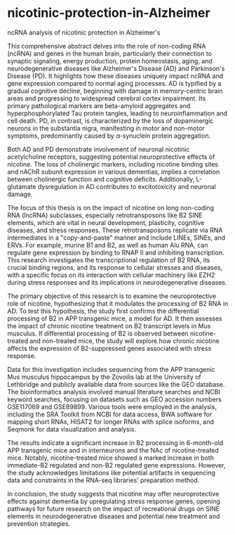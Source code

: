 # nicotinic-protection-in-Alzheimer
ncRNA analysis of nicotinic protection in Alzheimer's


This comprehensive abstract delves into the role of non-coding RNA (ncRNA) and genes in the human brain, particularly their connection to synaptic signaling, energy production, protein homeostasis, aging, and neurodegenerative diseases like Alzheimer's Disease (AD) and Parkinson's Disease (PD). It highlights how these diseases uniquely impact ncRNA and gene expression compared to normal aging processes. AD is typified by a gradual cognitive decline, beginning with damage in memory-centric brain areas and progressing to widespread cerebral cortex impairment. Its primary pathological markers are beta-amyloid aggregates and hyperphosphorylated Tau protein tangles, leading to neuroinflammation and cell death. PD, in contrast, is characterized by the loss of dopaminergic neurons in the substantia nigra, manifesting in motor and non-motor symptoms, predominantly caused by α-synuclein protein aggregation.

Both AD and PD demonstrate involvement of neuronal nicotinic acetylcholine receptors, suggesting potential neuroprotective effects of nicotine. The loss of cholinergic markers, including nicotine binding sites and nAChR subunit expression in various dementias, implies a correlation between cholinergic function and cognitive deficits. Additionally, L-glutamate dysregulation in AD contributes to excitotoxicity and neuronal damage.

The focus of this thesis is on the impact of nicotine on long non-coding RNA (lncRNA) subclasses, especially retrotransposons like B2 SINE elements, which are vital in neural development, plasticity, cognitive diseases, and stress responses. These retrotransposons replicate via RNA intermediates in a "copy-and-paste" manner and include LINEs, SINEs, and ERVs. For example, murine B1 and B2, as well as human Alu RNA, can regulate gene expression by binding to RNAP II and inhibiting transcription. This research investigates the transcriptional regulation of B2 RNA, its crucial binding regions, and its response to cellular stresses and diseases, with a specific focus on its interaction with cellular machinery like EZH2 during stress responses and its implications in neurodegenerative diseases.

The primary objective of this research is to examine the neuroprotective role of nicotine, hypothesizing that it modulates the processing of B2 RNA in AD. To test this hypothesis, the study first confirms the differential processing of B2 in APP transgenic mice, a model for AD. It then assesses the impact of chronic nicotine treatment on B2 transcript levels in Mus musculus. If differential processing of B2 is observed between nicotine-treated and non-treated mice, the study will explore how chronic nicotine affects the expression of B2-suppressed genes associated with stress response.

Data for this investigation includes sequencing from the APP transgenic Mus musculus hippocampus by the Zovoilis lab at the University of Lethbridge and publicly available data from sources like the GEO database. The bioinformatics analysis involved manual literature searches and NCBI keyword searches, focusing on datasets such as GEO accession numbers GSE117069 and GSE89899. Various tools were employed in the analysis, including the SRA Toolkit from NCBI for data access, BWA software for mapping short RNAs, HISAT2 for longer RNAs with splice isoforms, and Seqmonk for data visualization and analysis.

The results indicate a significant increase in B2 processing in 6-month-old APP transgenic mice and in interneurons and the NAc of nicotine-treated mice. Notably, nicotine-treated mice showed a marked increase in both immediate-B2 regulated and non-B2 regulated gene expressions. However, the study acknowledges limitations like potential artifacts in sequencing data and constraints in the RNA-seq libraries' preparation method.

In conclusion, the study suggests that nicotine may offer neuroprotective effects against dementia by upregulating stress response genes, opening pathways for future research on the impact of recreational drugs on SINE elements in neurodegenerative diseases and potential new treatment and prevention strategies.
